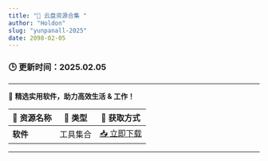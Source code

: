 ```yaml
---
title: "📁 云盘资源合集 "
author: "Holdon"
slug: "yunpanall-2025"
date: 2098-02-05
---
```

### 🕒 **更新时间：2025.02.05** 
---

💾 **精选实用软件，助力高效生活 & 工作！**  

| 🔹 **资源名称** | 📂 **类型** | 🔗 **获取方式** |  
|---------------------|------------------|----------------|  
|  **软件** | 工具集合 | [📥 立即下载](https://pan.baidu.com/s/1SkwfBNZiIoth6bjkUpG9nA) |  

---

